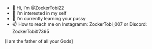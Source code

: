 - 👋 Hi, I’m @ZockerTobi22
- 👀 I’m interested in my self
- 🌱 I’m currently learning your pussy
- 📫 How to reach me on Instagramm: ZockerTobi_007 or Discord: ZockerTobi#7395

[I am the father of all your Gods]
